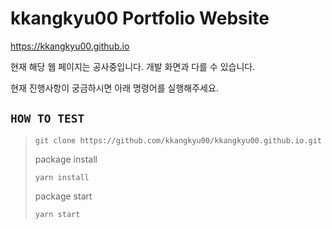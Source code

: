 # kkangkyu00 Portfolio Website
https://kkangkyu00.github.io

현재 해당 웹 페이지는 공사중입니다. 개발 화면과 다를 수 있습니다. 

현재 진행사항이 궁금하시면 아래 명령어를 실행해주세요.

## `HOW TO TEST`
> ```linux
> git clone https://github.com/kkangkyu00/kkangkyu00.github.io.git
> ```
> 
> package install
> 
> ```linux
> yarn install
> ```
> 
> package start
>
> ```linux
> yarn start
>```
> 